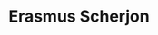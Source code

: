 ---
order: 29
category: residents
layout: post
title: Erasmus Scherjon 
profession: 
website:
image: /images/residents/erasmusscherjon_01.png
---